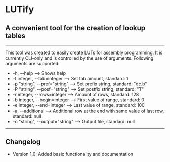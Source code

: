 # LUTify
## A convenient tool for the creation of lookup tables
---
This tool was created to easily create LUTs for assembly programming.
It is currently CLI-only and is controlled by the use of arguments.
Following arguments are supported:
* -h, --help --> Shows help
* -t integer, --tab=integer --> Set tab amount, standard: 1
* -p "string", --pref="string" --> Set prefix string, standard: "dc.b"
* -P "string", --posf="string" --> Set postfix string, standard: "T"
* -r integer, --rows=integer --> Amount of rows, standard: 128
* -b integer, --begin=integer --> First value of range, standard: 0
* -e integer, --end=integer --> Last value of range, standard: 100
* -a, --additional --> Additional row at the end with same value of last row, standard: null
* -o "string", --output="string" --> Output file, standard: null

---

## Changelog

* Version 1.0: Added basic functionality and documentation